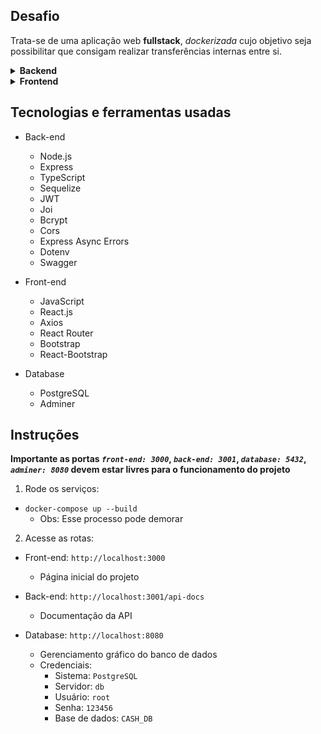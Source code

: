 ##  Desafio

Trata-se de uma aplicação web **fullstack**, *dockerizada* cujo objetivo seja possibilitar que consigam realizar transferências internas entre si.

<details>
  <summary><strong>Backend</strong></summary>

   - Um servidor em Node.js utilizando Typescript;
   - Um ORM, Sequelize;
   - Um bancos de dados PostgreSQL.

  - **Arquitetura** (Veja o diagrama abaixo p/ entender melhor)
      - Tabela **Users:**
          - id —> *PK*
          - username (o @ do usuário)
          - password (*hasheada*)
          - accountId —> *FK* Accounts[id]
      - Tabela **Accounts:**
          - id —> *PK*
          - balance
      - Tabela **Transactions:**
          - id —> *PK*
          - debitedAccountId —> *FK* Accounts[id]
          - creditedAccountId —> *FK* Accounts[id]
          - value
          - createdAt

  - **As seguintes regras de negócio devem ser levadas em consideração durante o processo de estruturação dos *endpoints*:**
      - Qualquer pessoa deverá poder fazer parte. Para isso, basta realizar o cadastro informando *username* e *password*.
      - Deve-se garantir que cada *username* seja único e composto por, pelo menos, 3 caracteres.
      - Deve-se garantir que a *password* seja composta por pelo menos 8 caracteres. Lembre-se que ela deverá ser *hashada* ao ser armazenada no banco.
      - Durante o processo de cadastro de um novo usuário, sua respectiva conta deverá ser criada automaticamente na tabela **Accounts** com um *balance* de R$ 100,00. É importante ressaltar que caso ocorra algum problema e o usuário não seja criado,  a tabela **Accounts** não deverá ser afetada.
      - Todo usuário deverá conseguir logar na aplicação informando *username* e *password.* Caso o login seja bem-sucedido, um token JWT (com 24h de validade) deverá ser fornecido.
      - Todo usuário logado (ou seja, que apresente um token válido) deverá ser capaz de visualizar seu próprio *balance* atual. Um usuário A não pode visualizar o *balance* de um usuário B, por exemplo.
      - Todo usuário logado (ou seja, que apresente um token válido) deverá ser capaz de realizar um *cash-out* informando o *username* do usuário que sofrerá o *cash-in*), caso apresente *balance* suficiente para isso. Atente-se ao fato de que um usuário não deverá ter a possibilidade de realizar uma transferência para si mesmo.
      - Toda nova transação bem-sucedida deverá ser registrada na tabela **Transactions**. Em casos de falhas transacionais, a tabela **Transactions** não deverá ser afetada.
      - Todo usuário logado (ou seja, que apresente um token válido) deverá ser capaz de visualizar as transações financeiras (*cash-out* e *cash-in*) que participou. Caso o usuário não tenha participado de uma determinada transação, ele nunca poderá ter acesso à ela.
      - Todo usuário logado (ou seja, que apresente um token válido) deverá ser capaz de filtrar as transações financeiras que participou por:
          - Data de realização da transação e/ou
              - Transações de *cash-out;*
              - Transações de *cash-in.*

</details>

<details>
  <summary><strong>Frontend</strong></summary>

  - React utilizando;
  - Biblioteca Bootstrap de estilização ;

  - **As seguintes regras de negócio devem ser levadas em consideração durante a estruturação da interface visual:**
      - Página para realizar o cadastro informando *username* e *password.*
      - Página para realizar o login informando *username* e *password.*
      - Com o usuário logado, a página principal deve apresentar:
          - *balance* atual do usuário;
          - Seção voltada à realização de transferências para outros usuários a partir do *username* de quem sofrerá o *cash-in*;
          - Tabela com os detalhes de todas as transações que o usuário participou;
          - Mecanismo para filtrar a tabela por data de transação e/ou transações do tipo *cash-in*/*cash-out*;
          - Botão para realizar o *log-out.*

</details>


## Tecnologias e ferramentas usadas

  * Back-end
    - Node.js
    - Express
    - TypeScript
    - Sequelize
    - JWT
    - Joi
    - Bcrypt
    - Cors
    - Express Async Errors
    - Dotenv
    - Swagger

  * Front-end
    - JavaScript
    - React.js
    - Axios
    - React Router
    - Bootstrap
    - React-Bootstrap

  * Database
    - PostgreSQL
    - Adminer

## Instruções

**Importante as portas _`front-end: 3000`_, _`back-end: 3001`_, _`database: 5432`_, _`adminer: 8080`_ devem estar livres para o funcionamento do projeto**

1. Rode os serviços:
  * `docker-compose up --build`
    - Obs: Esse processo pode demorar

2. Acesse as rotas:
  * Front-end: `http://localhost:3000`
    - Página inicial do projeto

  * Back-end: `http://localhost:3001/api-docs`
    - Documentação da API

  * Database: `http://localhost:8080`
    - Gerenciamento gráfico do banco de dados
    - Credenciais:
      - Sistema: `PostgreSQL`
      - Servidor: `db`
      - Usuário: `root`
      - Senha: `123456`
      - Base de dados: `CASH_DB`
